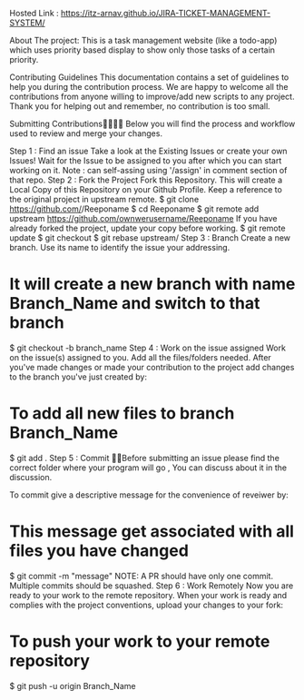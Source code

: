 Hosted Link : https://itz-arnav.github.io/JIRA-TICKET-MANAGEMENT-SYSTEM/

About The project:
This is a task management website (like a todo-app) which uses priority based display to show only those tasks of a certain priority.

Contributing Guidelines
This documentation contains a set of guidelines to help you during the contribution process. We are happy to welcome all the contributions from anyone willing to improve/add new scripts to any project. Thank you for helping out and remember, no contribution is too small.

Submitting Contributions👩‍💻👨‍💻
Below you will find the process and workflow used to review and merge your changes.

Step 1 : Find an issue
Take a look at the Existing Issues or create your own Issues!
Wait for the Issue to be assigned to you after which you can start working on it.
Note : can self-assing using '/assign' in comment section of that repo.
Step 2 : Fork the Project
Fork this Repository. This will create a Local Copy of this Repository on your Github Profile. Keep a reference to the original project in upstream remote.
$ git clone https://github.com/<your-username>/Reeponame
$ cd Reeponame
$ git remote add upstream https://github.com/ownwerusername/Reeponame
If you have already forked the project, update your copy before working.
$ git remote update
$ git checkout <branch-name>
$ git rebase upstream/<branch-name>
Step 3 : Branch
Create a new branch. Use its name to identify the issue your addressing.

# It will create a new branch with name Branch_Name and switch to that branch 
$ git checkout -b branch_name
Step 4 : Work on the issue assigned
Work on the issue(s) assigned to you.
Add all the files/folders needed.
After you've made changes or made your contribution to the project add changes to the branch you've just created by:
# To add all new files to branch Branch_Name
$ git add .
Step 5 : Commit
🎀🎀Before submitting an issue please find the correct folder where your program will go , You can discuss about it in the discussion.

To commit give a descriptive message for the convenience of reveiwer by:
# This message get associated with all files you have changed
$ git commit -m "message"
NOTE: A PR should have only one commit. Multiple commits should be squashed.
Step 6 : Work Remotely
Now you are ready to your work to the remote repository.
When your work is ready and complies with the project conventions, upload your changes to your fork:
# To push your work to your remote repository
$ git push -u origin Branch_Name
